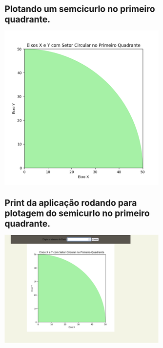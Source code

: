 <h1>Plotando um semcicurlo no primeiro quadrante.</h1>

![Semicurlo](static\imagem\circulo.png)



<h1>Print da aplicação rodando para plotagem do semicurlo no primeiro quadrante.</h1>

![Aplicação WEB](static\imagem\print_aplicacao.png)

